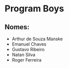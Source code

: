 # Program Boys

## Nomes:
- Arthur de Souza Manske
- Emanuel Chaves
- Gustavo Ribeiro
- Natan Silva
- Roger Ferreira
